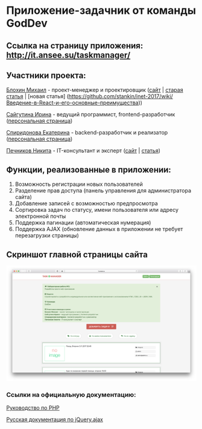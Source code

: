 # Приложение-задачник от команды GodDev

## Ссылка на страницу приложения: http://it.ansee.su/taskmanager/

## Участники проекта:

[Блохин Михаил](https://github.com/mishablokhin) - проект-менеджер и проектировщик
([сайт](http://paul.1gb.ru/stankin/oop/sandbox/idb-13-13/Blokhin/) | [старая статья](https://github.com/stankin/oop/wiki/UML.-Диаграмма-деятельности) | [новая статья] (https://github.com/stankin/inet-2017/wiki/Введение-в-React-и-его-основные-преимущества))

[Сайгутина Ирина](https://github.com/saygutina) - ведущий программист, frontend-разработчик
([персональная страница](http://it.ansee.su))

[Спиридонова Екатерина](https://github.com/Spiridonova) - backend-разработчик и реализатор
([персональная страница](https://stankin.github.io/inet-2017/idm-17-04/Spiridonova/))

[Печников Никита](https://github.com/WildHoneyPIe) - IT-консультант и эксперт
([сайт](http://paul.1gb.ru/stankin/oop/sandbox/idb-13-13/Pechnikov/) | [статья](https://github.com/stankin/oop/wiki/UML.-Диаграмма-компонентов))

## Функции, реализованные в приложении:
1) Возможность регистрации новых пользователей
2) Разделение прав доступа (панель управления для администратора сайта)
3) Добавление записей с возможностью предпросмотра
4) Сортировка задач по статусу, имени пользователя или адресу электронной почты
5) Поддержка пагинации (автоматическая нумерация)
6) Поддержка AJAX (обновление данных в приложении не требует перезагрузки страницы)

## Скриншот главной страницы сайта
![scr](https://github.com/saygutina/Internet-Technology/blob/master/Снимок%20экрана%202017-11-02%20в%2023.54.43.png)

### Ссылки на официальную документацию:

[Руководство по PHP](http://php.net/manual/ru/index.php)

[Русская документация по jQuery.ajax](https://jquery-docs.ru/jQuery.ajax/)
